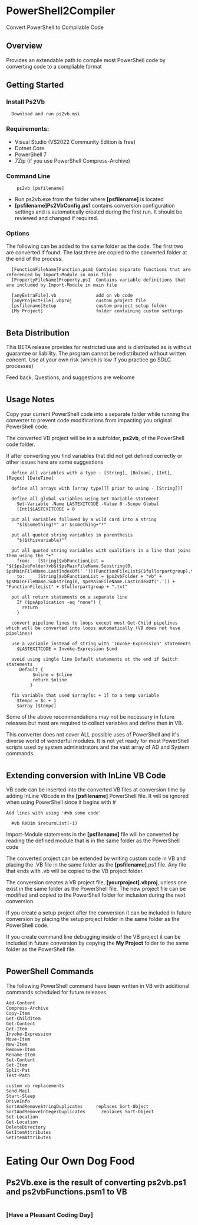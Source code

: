 # **PowerShell2Compiler**

Convert PowerShell to Compliable Code


## Overview

Provides an extendable path to compile most PowerShell code by converting code to a compliable format


## Getting Started

### Install Ps2Vb

      Download and run ps2vb.msi


### Requirements:

- Visual Studio (VS2022 Community Edition is free)
- Dotnet Core
- PowerShell 7
- 7Zip (if you use PowerShell Compress-Archive)


### Command Line
```
    ps2vb [psfilename]
```
- Run ps2vb.exe from the folder where **[psfilename]** is located
- **[psfilename]Ps2VbConfig.ps1** contains conversion configuration settings and is automatically created during the first run. It should be reviewed and changed if required.


### Options

The following can be added to the same folder as the code. The first two are converted if found. The last three are copied to the converted folder at the end of the process.

```
  [FunctionFileName]Function.psm1 Contains separate functions that are referenced by Import-Module in main file
  [PropertyFileName]Property.ps1  Contains variable definitions that are included by Import-Module in main file

  [anyExtraFile].vb               add on vb code
  [anyProjectFile].vbproj         custom project file
  [psfilename]Setup               custom project setup folder
  [My Project]                    folder containing custom settings
```
#
## Beta Distribution

This BETA release provides for restricted use and is distributed as is without guarantee or liability. The program cannot be redistributed without written concent. Use at your own risk (which is low if you practice go SDLC processes)

Feed back, Questions, and suggestions are welcome

#
## Usage Notes

Copy your current PowerShell code into a separate folder while running the converter to prevent code modifications from impacting you original PowerShell code.

The converted VB project will be in a subfolder, **ps2vb**, of the PowerShell code folder.

If after converting you find variables that did not get defined correctly or other issues here are some suggestions

``````
  define all variables with a type - [String], [Bolean], [Int], [Regex] [DateTime]

  define all arrays with [array type[]] prior to using - [String[]]

  define all global variables using Set-Variable statement
    Set-Variable -Name LASTEXITCODE -Value 0 -Scope Global
    [Int]$LASTEXITCODE = 0

  put all variables followed by a wild card into a string
    "$($something)*" or $something+"*"

  put all quoted string variables in parenthesis
    "$($thisvariable)""

  put all quoted string variables with qualifiers in a line that joins them using the "+"
    from:   [String]$vbFunctionList = "$($ps2vbFolder)vb$($psMainFileName.Substring(0, $psMainFileName.LastIndexOf('.')))FunctionFileList$($fullorpartgroup).txt"
    to:     [String]$vbFunctionList = $ps2vbFolder + "vb" + $psMainFileName.Substring(0, $psMainFileName.LastIndexOf('.')) + "FunctionFileList" + $fullorpartgroup + ".txt"

  put all return statements on a separate line
    If ($psApplication -eq "none") {
      return
    }

  convert pipeline lines to loops except most Get-Child pipelines which will be converted into loops automatically (VB does not have pipelines)

  use a variable instead of string with 'Invoke-Expression' statements
    $LASTEXITCODE = Invoke-Expression $cmd

  avoid using single line Default statements at the end if Switch statements
     Default {
		  $nline = $nline
		  return $nline
		 }

  fix variable that used $array[$c + 1] to a temp variable
    $tempc = $c + 1
    $array [$tempc]

``````
Some of the above recommendations may not be necessary in future releases but most are required to collect variables and define then in VB.

This converter does not cover ALL possible uses of PowerShell and it's diverse world of wonderful modules. It is not yet ready for most PowerShell scripts used by system administrators and the vast array of AD and System commands.

#

## Extending conversion with InLine VB Code

  VB code can be inserted into the converted VB files at conversion time by adding InLine VBcode in the **[psfilename]** PowerShell file. It will be ignored when using PowerShell since it begins with #
  ```
  Add lines with using '#vb some code'

    #vb ReDim $returnList(-1)
```
Import-Module statements in the **[psfilename]** file will be converted by reading the defined module that is in the same folder as the PowerShell code

The converted project can be extended by writing custom code in VB and placing the .VB file in the same folder as the **[psfilename]**.ps1 file. Any file that ends with .vb will be copied to the VB project folder.

The conversion creates a VB project file, **[yourproject].vbproj**, unless one exist in the same folder as the PowerShell file. The new project file can be modified and copied to the PowerShell folder for inclusion during the next conversion.

If you create a setup project after the conversion it can be included in future conversion by placing the setup project folder in the same folder as the PowerShell code.

If you create command line debugging inside of the VB project it can be included in future conversion by copying the **My Project** folder to the same folder as the PowerShell file.
#
## PowerShell Commands
The following PowerShell command have been written in VB with additional commands scheduled for future releases
```
Add-Content
Compress-Archive
Copy-Item
Get-ChildItem
Get-Content
Get-Item
Invoke-Expression
Move-Item
New-Item
Remove-Item
Rename-Item
Set-Content
Set-Item
Split-Pat
Test-Path

custom vb replacements
Send-Mail
Start-Sleep
DriveInfo
SortAndRemoveStringDuplicates     replaces Sort-Object
SortAndRemoveIntegerDuplicates		replaces Sort-Object
Set-Location
Get-Location
DeleteDirectory
GetItemAttributes
SetItemAttributes
```
#
#
# Eating Our Own Dog Food

## **Ps2Vb.exe** is the result of converting **ps2vb.ps1** and **ps2vbFunctions.psm1** to VB

#
### [Have a Pleasant Coding Day]

